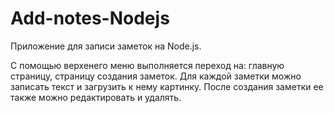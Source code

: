 # Add-notes-Nodejs
Приложение для записи заметок на Node.js. 

С помощью верхенего меню выполняется переход на: главную страницу, страницу создания заметок.
Для каждой заметки можно записать текст и загрузить к нему картинку.
После создания заметки ее также можно редактировать и удалять. 
